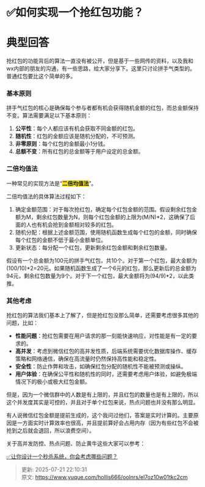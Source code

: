 # ✅如何实现一个抢红包功能？

# 典型回答


抢红包的功能背后的算法一直没有被公开，但是基于一些网传的资料，以及我和wx内部的朋友的沟通，有一些思路，给大家分享下。这里只讨论拼手气类型的。普通红包要比这个简单的多。



### 基本原则
拼手气红包的核心是确保每个参与者都有机会获得随机金额的红包，而总金额保持不变。算法需要满足以下基本原则：

1. **公平性**：每个人都应该有机会获取不同金额的红包。
2. **随机性**：红包的金额应该是随机分配的，不可预测。
3. **非零原则**：每个红包的金额最小1分钱。
4. **总额不变**：所有红包的总金额等于用户设定的总金额。



### 二倍均值法
一种常见的实现方法是“**<font style="background-color:#FBDE28;">二倍均值法</font>**”。



二倍均值法的具体算法过程如下：



1. 确定金额范围：对于每次抢红包，确定每个红包金额的范围。假设剩余红包金额为M，剩余红包数量为N，则每个红包金额的上限为(M/N)*2，这确保了后面的人也有机会抢到金额相对较多的红包。
2. 随机分配：根据上述金额范围，使用随机函数生成每个红包的金额，同时确保每个红包的金额不低于最小金额单位。
3. 更新状态：每分配一个红包，更新剩余红包金额和剩余红包数量。



假设有一个总金额为100元的拼手气红包，共10个。对于第一个红包，最大金额为(100/10)*2=20元。如果随机函数生成了一个6元的红包，那么更新后的总金额为94元，剩余红包数量为9个。对于下一个红包，最大金额将为(94/9)*2，以此类推。



### 其他考虑


抢红包的算法我们基本上了解了，但是抢红包没那么简单，还需要考虑很多其他的问题，比如：



+ **性能问题**：抢红包需要在用户请求的那一刻能快速响应，对性能是有一定的要求的。
+ **高并发**：考虑到微信红包的高并发性质，后端系统需要优化数据库操作、缓存策略和网络通信，确保在高流量时仍然保持高性能和稳定性。
+ **安全性**：防止作弊和攻击，如确保红包分配的随机性不能被预测或操纵。
+ **用户体验**：在确保公平性和随机性的同时，还需要考虑用户体验，如避免极端情况下的极小或极大红包金额。



但是，因为一个微信群中的人数是有上限的，并且红包的数量也是有上限的，所以这个并发度其实是可控的，并且对于单个红包来说，热点问题也并没有那么明显。



有人说微信红包金额是提前生成的，这个我问过他们，答案是实时计算的。主要原因是一方面实时计算效率也很高，并且提前算好会占用内存（因为有些红包不会被抢到之后就会退回，所以浪费空间）。



关于高并发防控、热点问题、防止黄牛这些大家可以参考：



[✅让你设计一个秒杀系统，你会考虑哪些问题？](https://www.yuque.com/hollis666/oolnrs/lghq5y)



> 更新: 2025-07-21 22:10:31  
> 原文: <https://www.yuque.com/hollis666/oolnrs/el7oz10w01tkc2cm>